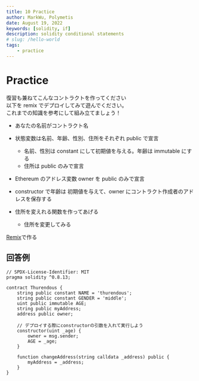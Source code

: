 ```yaml
---
title: 10 Practice
author: MarkWu, Polymetis
date: August 19, 2022
keywords: [solidity, if]
description: solidity conditional statements
# slug: /hello-world
tags:
    - practice
---
```


# Practice

復習も兼ねてこんなコントラクトを作ってください   
以下を remix でデプロイしてみて遊んでください。   
これまでの知識を参考にして組み立てましょう！

-   あなたの名前がコントラクト名
-   状態変数は名前、年齢、性別、住所をそれぞれ public で宣言
    -   名前、性別は constant にして初期値を与える。年齢は immutable にする
    -   住所は public のみで宣言
-   Ethereum のアドレス変数 owner を public のみで宣言
-   constructor で年齢は 初期値を与えて、owner にコントラクト作成者のアドレスを保存する
-   住所を変えれる関数を作ってあげる

    -   住所を変更してみる

[Remix](https://remix.ethereum.org/)で作る

## 回答例

```solidity
// SPDX-License-Identifier: MIT
pragma solidity ^0.8.13;

contract Thurendous {
    string public constant NAME = 'thurendous';
    string public constant GENDER = 'middle';
    uint public immutable AGE;
    string public myAddress;
    address public owner;

    // デプロイする際にconstructorの引数を入れて実行しよう
    constructor(uint _age) {
        owner = msg.sender;
        AGE = _age;
    }

    function changeAddress(string calldata _address) public {
        myAddress = _address;
    }
}
```
